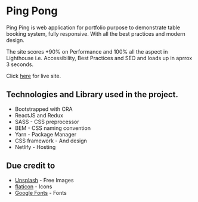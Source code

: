 # Ping Pong

Ping Ping is web application for portfolio purpose to demonstrate table booking system, fully responsive. With all the best practices and modern design.

The site scores +90% on Performance and 100% all the aspect in Lighthouse i.e. Accessibility, Best Practices and SEO and loads up in aprrox 3 seconds.

Click [here](https://quizzical-swartz-ab0aae.netlify.app/) for live site.

## Technologies and Library used in the project.

- Bootstrapped with CRA
- ReactJS and Redux
- SASS - CSS preprocessor
- BEM - CSS naming convention
- Yarn - Package Manager
- CSS framework - And design
- Netlify - Hosting

## Due credit to

- [Unsplash](https://unsplash.com/) - Free Images
- [flaticon](https://www.flaticon.com/) - Icons
- [Google Fonts](https://fonts.google.com/) - Fonts
